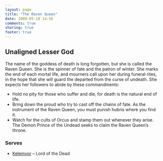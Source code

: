 ```yaml
---
layout: page
title: "The Raven Queen"
date: 2009-05-10 14:56
comments: true
sharing: true
footer: true
---
```

## Unaligned Lesser God

The name of the goddess of death is long forgotten, but she is called the Raven Queen. She is the spinner of fate and the patron of winter. She marks the end of each mortal life, and mourners call upon her during funeral rites, in the hope that she will guard the departed from the curse of undeath. She expects her followers to abide by these commandments:

* Hold no pity for those who suffer and die, for death is the natural end of life.
* Bring down the proud who try to cast off the chains of fate. As the instrument of the Raven Queen, you must punish hubris where you find it.
* Watch for the cults of Orcus and stamp them out whenever they arise. The Demon Prince of the Undead seeks to claim the Raven Queen’s throne.

### Serves
* [Kelemvor](/campaigns/toee/deities/Kelemvor.html) – Lord of the Dead